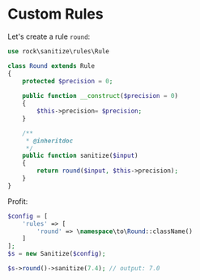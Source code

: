 Custom Rules
==================

Let's create a rule `round`:

```php
use rock\sanitize\rules\Rule

class Round extends Rule
{
    protected $precision = 0;
    
    public function __construct($precision = 0)
    {
        $this->precision= $precision;
    }

    /**
     * @inheritdoc
     */
    public function sanitize($input)
    {
        return round($input, $this->precision);
    }    
}
```

Profit:

```php
$config = [
    'rules' => [
        'round' => \namespace\to\Round::className()
    ]
];
$s = new Sanitize($config);

$s->round()->sanitize(7.4); // output: 7.0
```